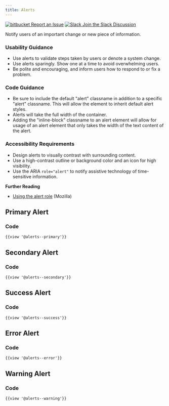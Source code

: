 ```yaml
---
title: Alerts
---
```

<a class="create-button small" href="https://bitbucket.org/uclaucomm/ucla-bruin-components/issues?status=new&status=open">![bitbucket](https://s3.us-west-1.amazonaws.com/webcomponents.ucla.edu/build/%!CurrentVersion%!/docs/img/bitbucket-icon-white.png) Report an Issue</a>
<a class="create-button small" href="https://ucla.slack.com/archives/G01KJ3GJKHS">![Slack](https://s3.us-west-1.amazonaws.com/webcomponents.ucla.edu/build/%!CurrentVersion%!/docs/img/slack-icon-white.png) Join the Slack Discussion</a>

Notify users of an important change or new piece of information.

### **Usability Guidance**

* Use alerts to validate steps taken by users or denote a system change.
* Use alerts sparingly. Show one at a time to avoid overwhelming users.
* Be polite and encouraging, and inform users how to respond to or fix a problem.

### **Code Guidance**

* Be sure to include the default "alert" classname in addition to a specific "alert" classname. This will allow the element to inherit default alert styles.
* Alerts will take the full width of the container.
* Adding the "inline-block" classname to an alert element will allow for usage of an alert element that only takes the width of the text content of the alert.

### **Accessibility Requirements**

* Design alerts to visually contrast with surrounding content.
* Use a high-contrast outline or background color and an icon for high visibility.
* Use the ARIA `role="alert"` to notify assistive technology of time-sensitive information.

**Further Reading**

* [Using the alert role](https://developer.mozilla.org/en-US/docs/Web/Accessibility/ARIA/ARIA_Techniques/Using_the_alert_role) (Mozilla)

## **Primary Alert**


### **Code**

```
{{view '@alerts--primary'}}
```

## **Secondary Alert**

### **Code**

```
{{view '@alerts--secondary'}}
```

## **Success Alert**

### **Code**

```
{{view '@alerts--success'}}
```

## **Error Alert**

### **Code**

```
{{view '@alerts--error'}}
```

## **Warning Alert**

### **Code**

```
{{view '@alerts--warning'}}
```
